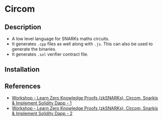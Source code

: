 # Circom

## Description

- A low level language for SNARKs maths circuits.
- It generates `.cpp` files as well along with `.js`. This can also be used to generate the binaries.
- It generates `.sol` verifier contract file.

## Installation

## References

- [Workshop - Learn Zero Knowledge Proofs (zkSNARKs), Circom, Snarkjs & Implement Solidity Dapp - 1](https://www.youtube.com/watch?v=1tw2wB5i9z8)
- [Workshop - Learn Zero Knowledge Proofs (zkSNARKs), Circom, Snarkjs & Implement Solidity Dapp - 2](https://www.youtube.com/watch?v=wYdzIwqZBQ0)
